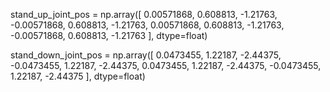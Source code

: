 stand_up_joint_pos = np.array([
    0.00571868, 0.608813, -1.21763, -0.00571868, 0.608813, -1.21763,
    0.00571868, 0.608813, -1.21763, -0.00571868, 0.608813, -1.21763
],
                              dtype=float)

stand_down_joint_pos = np.array([
    0.0473455, 1.22187, -2.44375, -0.0473455, 1.22187, -2.44375, 0.0473455,
    1.22187, -2.44375, -0.0473455, 1.22187, -2.44375
],
                                dtype=float)
